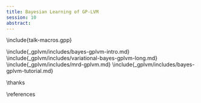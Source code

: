 ```yaml
---
title: Bayesian Learning of GP-LVM
session: 10
abstract:
---
```


\include{talk-macros.gpp}

\include{_gplvm/includes/bayes-gplvm-intro.md}
\include{_gplvm/includes/variational-bayes-gplvm-long.md}
\include{_gplvm/includes/mrd-gplvm.md}
\include{_gplvm/includes/bayes-gplvm-tutorial.md}

\thanks

\references
